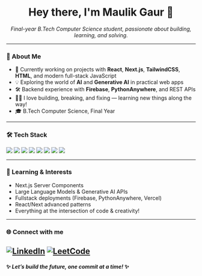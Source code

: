 <h1 align="center">Hey there, I'm Maulik Gaur 👋</h1>
<p align="center">
  <em>Final-year B.Tech Computer Science student, passionate about building, learning, and solving.</em>
</p>

---

### 🚀 About Me

- 🔭 Currently working on projects with **React**, **Next.js**, **TailwindCSS**, **HTML**, and modern full-stack JavaScript
- 💡 Exploring the world of **AI** and **Generative AI** in practical web apps
- 🛠️ Backend experience with **Firebase**, **PythonAnywhere**, and REST APIs
- 👨‍💻 I love building, breaking, and fixing — learning new things along the way!
- 🎓 B.Tech Computer Science, Final Year

---

### 🛠️ Tech Stack

<p>
  <img src="https://img.shields.io/badge/React-20232A?style=for-the-badge&logo=react&logoColor=61DAFB"/>
  <img src="https://img.shields.io/badge/Next.js-000?style=for-the-badge&logo=next.js&logoColor=white"/>
  <img src="https://img.shields.io/badge/TailwindCSS-38B2AC?style=for-the-badge&logo=tailwind-css&logoColor=white"/>
  <img src="https://img.shields.io/badge/HTML5-e34c26?style=for-the-badge&logo=html5&logoColor=white"/>
  <img src="https://img.shields.io/badge/Firebase-ffca28?style=for-the-badge&logo=firebase&logoColor=black"/>
  <img src="https://img.shields.io/badge/PythonAnywhere-306998?style=for-the-badge&logo=python&logoColor=white"/>
  <img src="https://img.shields.io/badge/AI-ffb13b?style=for-the-badge&logoColor=black"/>
  <img src="https://img.shields.io/badge/Generative%20AI-9644B6?style=for-the-badge"/>
</p>

---

### 🌱 Learning & Interests

- Next.js Server Components  
- Large Language Models & Generative AI APIs  
- Fullstack deployments (Firebase, PythonAnywhere, Vercel)  
- React/Next advanced patterns  
- Everything at the intersection of code & creativity!

---

### 🌐 Connect with me

[![LinkedIn](https://img.shields.io/badge/LinkedIn-0077B5?style=for-the-badge&logo=linkedin&logoColor=white)](https://linkedin.com/in/maulikgaur)
[![LeetCode](https://img.shields.io/badge/LeetCode-FFA116?style=for-the-badge&logo=leetcode&logoColor=white)](https://leetcode.com/u/Maulik-G/)
---

#### ✨ *Let’s build the future, one commit at a time!* ✨

